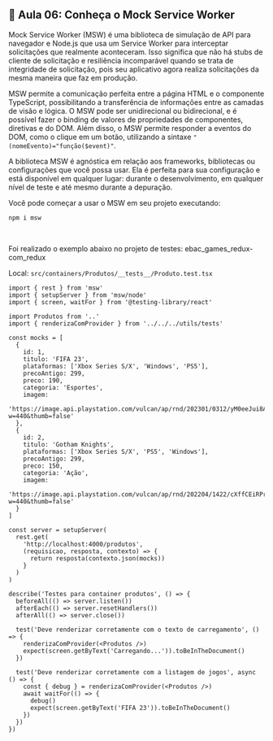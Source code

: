 ## 📝 Aula 06: Conheça o Mock Service Worker
Mock Service Worker (MSW) é uma biblioteca de simulação de API para navegador e Node.js que usa um Service Worker para interceptar solicitações que realmente aconteceram. Isso significa que não há stubs de cliente de solicitação e resiliência incomparável quando se trata de integridade de solicitação, pois seu aplicativo agora realiza solicitações da mesma maneira que faz em produção.

MSW permite a comunicação perfeita entre a página HTML e o componente TypeScript, possibilitando a transferência de informações entre as camadas de visão e lógica. O MSW pode ser unidirecional ou bidirecional, e é possível fazer o binding de valores de propriedades de componentes, diretivas e do DOM. Além disso, o MSW permite responder a eventos do DOM, como o clique em um botão, utilizando a sintaxe ``"(nomeEvento)="função($event)"``.

A biblioteca MSW é agnóstica em relação aos frameworks, bibliotecas ou configurações que você possa usar. Ela é perfeita para sua configuração e está disponível em qualquer lugar: durante o desenvolvimento, em qualquer nível de teste e até mesmo durante a depuração.

Você pode começar a usar o MSW em seu projeto executando: 
```
npm i msw
```

<br>

Foi realizado o exemplo abaixo no projeto de testes: ebac_games_redux-com_redux

Local: ``src/containers/Produtos/__tests__/Produto.test.tsx``
```
import { rest } from 'msw'
import { setupServer } from 'msw/node'
import { screen, waitFor } from '@testing-library/react'

import Produtos from '..'
import { renderizaComProvider } from '../../../utils/tests'

const mocks = [
  {
    id: 1,
    titulo: 'FIFA 23',
    plataformas: ['Xbox Series S/X', 'Windows', 'PS5'],
    precoAntigo: 299,
    preco: 190,
    categoria: 'Esportes',
    imagem:
      'https://image.api.playstation.com/vulcan/ap/rnd/202301/0312/yM0eeJui8AFByeP5BC5XV5j9.png?w=440&thumb=false'
  },
  {
    id: 2,
    titulo: 'Gotham Knights',
    plataformas: ['Xbox Series S/X', 'PS5', 'Windows'],
    precoAntigo: 299,
    preco: 150,
    categoria: 'Ação',
    imagem:
      'https://image.api.playstation.com/vulcan/ap/rnd/202204/1422/cXffCEiRPrxFapUs6zxJQp1k.png?w=440&thumb=false'
  }
]

const server = setupServer(
  rest.get(
    'http://localhost:4000/produtos',
    (requisicao, resposta, contexto) => {
      return resposta(contexto.json(mocks))
    }
  )
)

describe('Testes para container produtos', () => {
  beforeAll(() => server.listen())
  afterEach(() => server.resetHandlers())
  afterAll(() => server.close())

  test('Deve renderizar corretamente com o texto de carregamento', () => {
    renderizaComProvider(<Produtos />)
    expect(screen.getByText('Carregando...')).toBeInTheDocument()
  })

  test('Deve renderizar corretamente com a listagem de jogos', async () => {
    const { debug } = renderizaComProvider(<Produtos />)
    await waitFor(() => {
      debug()
      expect(screen.getByText('FIFA 23')).toBeInTheDocument()
    })
  })
})
```